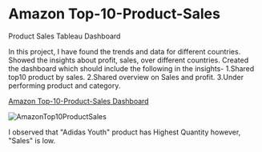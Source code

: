 # Amazon Top-10-Product-Sales
Product Sales Tableau Dashboard 
 
In this project, I have found the trends and data for different countries. Showed the insights about profit, sales, over different countries.
Created the dashboard which should include the following in the insights-
1.Shared top10 product by sales.
2.Shared overview on Sales and profit.
3.Under performing product and category.

[Amazon Top-10-Product-Sales Dashboard](https://public.tableau.com/app/profile/sajal.jain4190/viz/Top10ProductSalesDashboardColoured/Dashboard1)

![AmazonTop10ProductSales](https://user-images.githubusercontent.com/106689439/212522845-402046f5-4039-4cf2-aa66-8dff4c12e360.jpg)

I observed that "Adidas Youth" product has Highest Quantity however, "Sales" is low.

